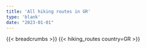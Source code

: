 ```yaml
---
title: 'All hiking routes in GR'
type: 'blank'
date: "2023-01-01"
---
```


{{< breadcrumbs >}}
{{< hiking_routes country=GR >}}
